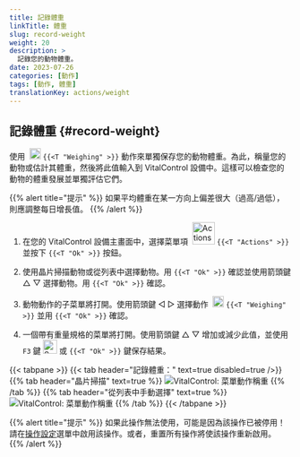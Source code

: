 ```yaml
---
title: 記錄體重
linkTitle: 體重
slug: record-weight
weight: 20
description: >
  記錄您的動物體重。
date: 2023-07-26
categories: [動作]
tags: [動作, 體重]
translationKey: actions/weight
---
```


## 記錄體重 {#record-weight}
使用 &nbsp;<img src="/icons/actions/weight.svg" width="20" align="bottom" alt="Weighing" /> `{{<T "Weighing" >}}` 動作來單獨保存您的動物體重。為此，稱量您的動物或估計其體重，然後將此值輸入到 VitalControl 設備中。這樣可以檢查您的動物的體重發展並單獨評估它們。

{{% alert title="提示" %}}
如果平均體重在某一方向上偏差很大（過高/過低），則應調整每日增長值。
{{% /alert %}}

1. 在您的 VitalControl 設備主畫面中，選擇菜單項 &nbsp;<img src="/icons/actions.svg" width="40" align="bottom" alt="Actions" /> `{{<T "Actions" >}}` 並按下 `{{<T "Ok" >}}` 按鈕。

2. 使用晶片掃描動物或從列表中選擇動物。用 `{{<T "Ok" >}}` 確認並使用箭頭鍵 △ ▽ 選擇動物。用 `{{<T "Ok" >}}` 確認。

3. 動物動作的子菜單將打開。使用箭頭鍵 ◁ ▷ 選擇動作 &nbsp;<img src="/icons/actions/weight.svg" width="20" align="bottom" alt="Weighing" /> `{{<T "Weighing" >}}` 並用 `{{<T "Ok" >}}` 確認。

4. 一個帶有重量規格的菜單將打開。使用箭頭鍵 △ ▽ 增加或減少此值，並使用 `F3` 鍵 <img src="/icons/footer/save.svg" width="25" align="bottom" alt="Save" /> 或 `{{<T "Ok" >}}` 鍵保存結果。

{{< tabpane >}}
{{< tab header="記錄體重：" text=true disabled=true />}}
{{% tab header="晶片掃描" text=true %}}
  ![VitalControl: 菜單動作稱重](../images/weighing-scan.png "稱重")
{{% /tab %}}
{{% tab header="從列表中手動選擇" text=true %}}
  ![VitalControl: 菜單動作稱重](../images/weighing.png "稱重")
{{% /tab %}}
{{< /tabpane >}}

{{% alert title="提示" %}}
如果此操作無法使用，可能是因為該操作已被停用！請在[操作設定](../setting/)選單中啟用該操作。或者，重置所有操作將使該操作重新啟用。
{{% /alert %}}
